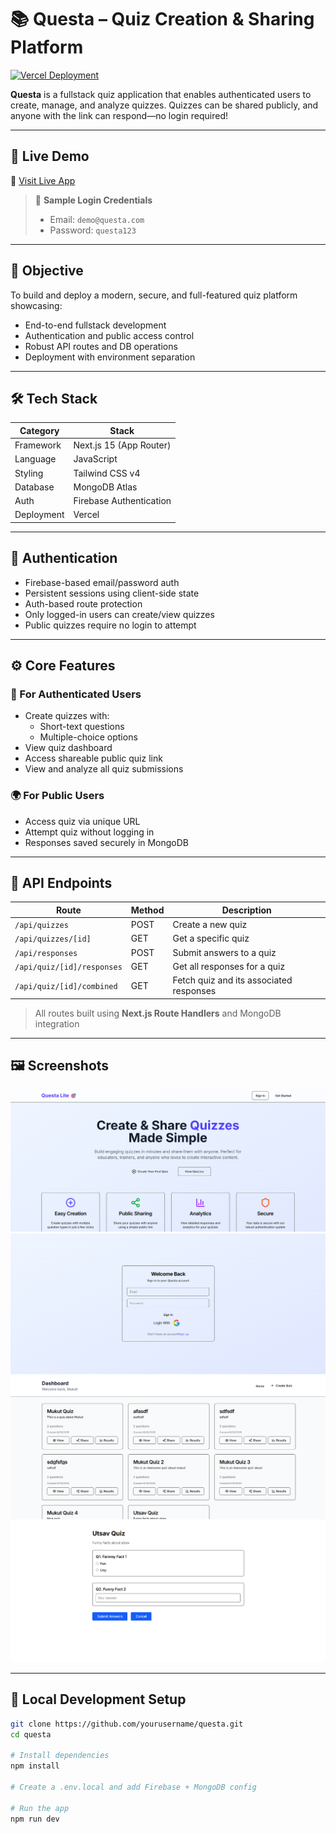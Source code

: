 # 📚 Questa – Quiz Creation & Sharing Platform

[![Vercel Deployment](https://img.shields.io/badge/Deployed%20on-Vercel-000?logo=vercel&logoColor=white)](https://questa-quiz-hmv8gysiy-mukut-ds-projects.vercel.app/dashboard)

**Questa** is a fullstack quiz application that enables authenticated users to create, manage, and analyze quizzes. Quizzes can be shared publicly, and anyone with the link can respond—no login required!

---

## 🚀 Live Demo

🔗 [Visit Live App](https://questa-quiz-hmv8gysiy-mukut-ds-projects.vercel.app/dashboard)

> 🧪 **Sample Login Credentials**
>
> - Email: `demo@questa.com`
> - Password: `questa123`

---

## 🎯 Objective

To build and deploy a modern, secure, and full-featured quiz platform showcasing:

- End-to-end fullstack development
- Authentication and public access control
- Robust API routes and DB operations
- Deployment with environment separation

---

## 🛠 Tech Stack

| Category   | Stack                   |
| ---------- | ----------------------- |
| Framework  | Next.js 15 (App Router) |
| Language   | JavaScript              |
| Styling    | Tailwind CSS v4         |
| Database   | MongoDB Atlas           |
| Auth       | Firebase Authentication |
| Deployment | Vercel                  |

---

## 🔐 Authentication

- Firebase-based email/password auth
- Persistent sessions using client-side state
- Auth-based route protection
- Only logged-in users can create/view quizzes
- Public quizzes require no login to attempt

---

## ⚙️ Core Features

### 👤 For Authenticated Users

- Create quizzes with:
  - Short-text questions
  - Multiple-choice options
- View quiz dashboard
- Access shareable public quiz link
- View and analyze all quiz submissions

### 🌍 For Public Users

- Access quiz via unique URL
- Attempt quiz without logging in
- Responses saved securely in MongoDB

---

## 🔄 API Endpoints

| Route                      | Method | Description                             |
| -------------------------- | ------ | --------------------------------------- |
| `/api/quizzes`             | POST   | Create a new quiz                       |
| `/api/quizzes/[id]`        | GET    | Get a specific quiz                     |
| `/api/responses`           | POST   | Submit answers to a quiz                |
| `/api/quiz/[id]/responses` | GET    | Get all responses for a quiz            |
| `/api/quiz/[id]/combined`  | GET    | Fetch quiz and its associated responses |

> All routes built using **Next.js Route Handlers** and MongoDB integration

---

## 🖼️ Screenshots

<!-- Add screenshots here -->

![Home](./public/ss1.png)
![Login](./public/ss2.png)
![Dashboard](./public/ss3.png)
![Quiz](./public/ss4.png)

---

## 🧪 Local Development Setup

```bash
git clone https://github.com/yourusername/questa.git
cd questa

# Install dependencies
npm install

# Create a .env.local and add Firebase + MongoDB config

# Run the app
npm run dev
```
